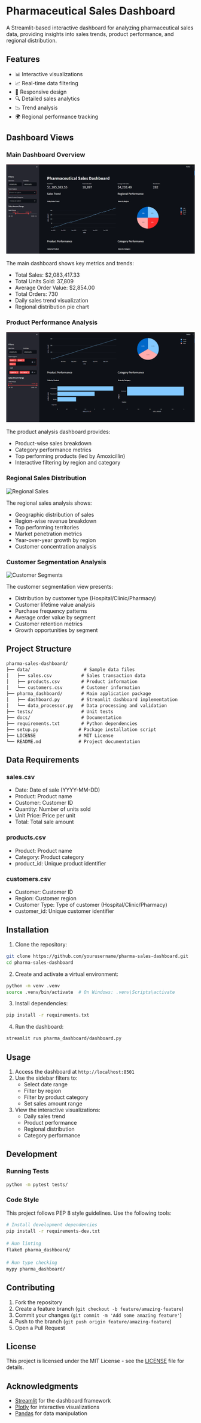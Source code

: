 # Pharmaceutical Sales Dashboard

A Streamlit-based interactive dashboard for analyzing pharmaceutical sales data, providing insights into sales trends, product performance, and regional distribution.

## Features

- 📊 Interactive visualizations
- 📈 Real-time data filtering
- 📱 Responsive design
- 🔍 Detailed sales analytics
- 📉 Trend analysis
- 🌍 Regional performance tracking

## Dashboard Views

### Main Dashboard Overview
![Dashboard Overview](./docs/images/dashboard_overview.png)

The main dashboard shows key metrics and trends:
- Total Sales: $2,083,417.33
- Total Units Sold: 37,809
- Average Order Value: $2,854.00
- Total Orders: 730
- Daily sales trend visualization
- Regional distribution pie chart

### Product Performance Analysis
![Product Performance](./docs/images/product_performance.png)

The product analysis dashboard provides:
- Product-wise sales breakdown
- Category performance metrics
- Top performing products (led by Amoxicillin)
- Interactive filtering by region and category

### Regional Sales Distribution
![Regional Sales](./docs/images/regional_sales.png)

The regional sales analysis shows:
- Geographic distribution of sales
- Region-wise revenue breakdown
- Top performing territories
- Market penetration metrics
- Year-over-year growth by region
- Customer concentration analysis

### Customer Segmentation Analysis
![Customer Segments](./docs/images/customer_segments.png)

The customer segmentation view presents:
- Distribution by customer type (Hospital/Clinic/Pharmacy)
- Customer lifetime value analysis
- Purchase frequency patterns
- Average order value by segment
- Customer retention metrics
- Growth opportunities by segment

## Project Structure

```
pharma-sales-dashboard/
├── data/                    # Sample data files
│   ├── sales.csv           # Sales transaction data
│   ├── products.csv        # Product information
│   └── customers.csv       # Customer information
├── pharma_dashboard/       # Main application package
│   ├── dashboard.py        # Streamlit dashboard implementation
│   └── data_processor.py   # Data processing and validation
├── tests/                  # Unit tests
├── docs/                   # Documentation
├── requirements.txt        # Python dependencies
├── setup.py               # Package installation script
├── LICENSE                # MIT License
└── README.md              # Project documentation
```

## Data Requirements

### sales.csv
- Date: Date of sale (YYYY-MM-DD)
- Product: Product name
- Customer: Customer ID
- Quantity: Number of units sold
- Unit Price: Price per unit
- Total: Total sale amount

### products.csv
- Product: Product name
- Category: Product category
- product_id: Unique product identifier

### customers.csv
- Customer: Customer ID
- Region: Customer region
- Customer Type: Type of customer (Hospital/Clinic/Pharmacy)
- customer_id: Unique customer identifier

## Installation

1. Clone the repository:
```bash
git clone https://github.com/yourusername/pharma-sales-dashboard.git
cd pharma-sales-dashboard
```

2. Create and activate a virtual environment:
```bash
python -m venv .venv
source .venv/bin/activate  # On Windows: .venv\Scripts\activate
```

3. Install dependencies:
```bash
pip install -r requirements.txt
```

4. Run the dashboard:
```bash
streamlit run pharma_dashboard/dashboard.py
```

## Usage

1. Access the dashboard at `http://localhost:8501`
2. Use the sidebar filters to:
   - Select date range
   - Filter by region
   - Filter by product category
   - Set sales amount range
3. View the interactive visualizations:
   - Daily sales trend
   - Product performance
   - Regional distribution
   - Category performance

## Development

### Running Tests
```bash
python -m pytest tests/
```

### Code Style
This project follows PEP 8 style guidelines. Use the following tools:
```bash
# Install development dependencies
pip install -r requirements-dev.txt

# Run linting
flake8 pharma_dashboard/

# Run type checking
mypy pharma_dashboard/
```

## Contributing

1. Fork the repository
2. Create a feature branch (`git checkout -b feature/amazing-feature`)
3. Commit your changes (`git commit -m 'Add some amazing feature'`)
4. Push to the branch (`git push origin feature/amazing-feature`)
5. Open a Pull Request

## License

This project is licensed under the MIT License - see the [LICENSE](LICENSE) file for details.

## Acknowledgments

- [Streamlit](https://streamlit.io/) for the dashboard framework
- [Plotly](https://plotly.com/) for interactive visualizations
- [Pandas](https://pandas.pydata.org/) for data manipulation 